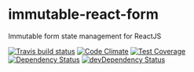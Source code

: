 # immutable-react-form

Immutable form state management for ReactJS

[![Travis build status](http://img.shields.io/travis/trioxis/immutable-react-form.svg?style=flat)](https://travis-ci.org/trioxis/immutable-react-form)
[![Code Climate](https://codeclimate.com/github/trioxis/immutable-react-form/badges/gpa.svg)](https://codeclimate.com/github/trioxis/immutable-react-form)
[![Test Coverage](https://codeclimate.com/github/trioxis/immutable-react-form/badges/coverage.svg)](https://codeclimate.com/github/trioxis/immutable-react-form)
[![Dependency Status](https://david-dm.org/trioxis/immutable-react-form.svg)](https://david-dm.org/trioxis/immutable-react-form)
[![devDependency Status](https://david-dm.org/trioxis/immutable-react-form/dev-status.svg)](https://david-dm.org/trioxis/immutable-react-form#info=devDependencies)
